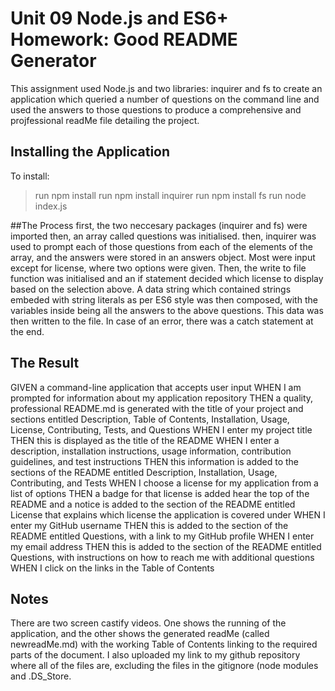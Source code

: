 
# Unit 09 Node.js and ES6+ Homework: Good README Generator

This assignment used Node.js and two libraries: inquirer and fs to create an application which queried a number of questions on the command line and used the answers to those questions to produce a comprehensive and projfessional readMe file detailing the project.



## Installing the Application
To install:
> run npm install
> run npm install inquirer
> run npm install fs
> run node index.js

##The Process
first, the two neccesary packages (inquirer and fs) were imported
then, an array called questions was initialised.
then, inquirer was used to prompt each of those questions from each of the elements of the array, and the answers were stored in an answers object. Most were input except for license, where two options were given. Then, the write to file function was initialised and an if statement decided which license to display based on the selection above.
A data string which contained strings embeded with string literals as per ES6 style was then composed, with the variables inside being all the answers to the above questions. This data was then written to the file. In case of an error, there was a catch statement at the end. 



## The Result
GIVEN a command-line application that accepts user input
WHEN I am prompted for information about my application repository
THEN a quality, professional README.md is generated with the title of your project and sections entitled Description, Table of Contents, Installation, Usage, License, Contributing, Tests, and Questions
WHEN I enter my project title
THEN this is displayed as the title of the README
WHEN I enter a description, installation instructions, usage information, contribution guidelines, and test instructions
THEN this information is added to the sections of the README entitled Description, Installation, Usage, Contributing, and Tests
WHEN I choose a license for my application from a list of options
THEN a badge for that license is added hear the top of the README and a notice is added to the section of the README entitled License that explains which license the application is covered under
WHEN I enter my GitHub username
THEN this is added to the section of the README entitled Questions, with a link to my GitHub profile
WHEN I enter my email address
THEN this is added to the section of the README entitled Questions, with instructions on how to reach me with additional questions
WHEN I click on the links in the Table of Contents


## Notes
There are two screen castify videos. One shows the running of the application, and the other shows the generated readMe (called newreadMe.md) with the working Table of Contents linking to the required parts of the document. I also uploaded my link to my github repository where all of the files are, excluding the files in the gitignore (node modules and .DS_Store.

